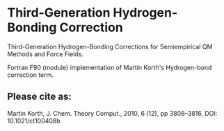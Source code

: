 # Third-Generation Hydrogen-Bonding Correction


Third-Generation Hydrogen-Bonding Corrections for Semiempirical QM Methods and Force Fields.


Fortran F90 (module) implementation of Martin Korth's Hydrogen-bond correction term.

## Please cite as:

Martin Korth, J. Chem. Theory Comput., 2010, 6 (12), pp 3808–3816, DOI: 10.1021/ct100408b





